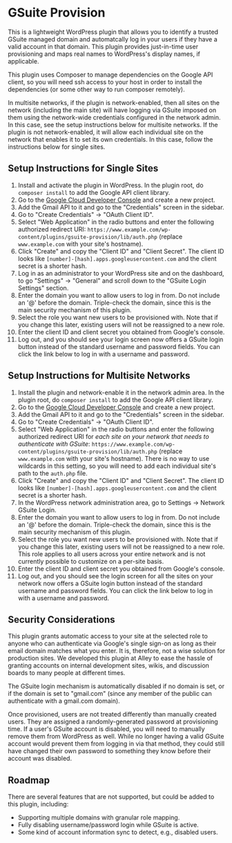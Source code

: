 # GSuite Provision

This is a lightweight WordPress plugin that allows you to identify a trusted GSuite managed domain and automatcally log in your users if they have a valid account in that domain. This plugin provides just-in-time user provisioning and maps real names to WordPress's display names, if applicable.

This plugin uses Composer to manage dependencies on the Google API client, so you will need ssh access to your host in order to install the dependencies (or some other way to run composer remotely).

In multisite networks, if the plugin is network-enabled, then all sites on the network (including the main site) will have logging via GSuite imposed on them using the network-wide credentials configured in the network admin. In this case, see the setup instructions below for multisite networks. If the plugin is not network-enabled, it will allow each individual site on the network that enables it to set its own credentials. In this case, follow the instructions below for single sites.

## Setup Instructions for Single Sites

1. Install and activate the plugin in WordPress. In the plugin root, do `composer install` to add the Google API client library.
2. Go to the [Google Cloud Developer Console](https://console.cloud.google.com) and create a new project.
3. Add the Gmail API to it and go to the "Credentials" screen in the sidebar.
4. Go to "Create Credentials" -> "OAuth Client ID".
5. Select "Web Application" in the radio buttons and enter the following authorized redirect URI: `https://www.example.com/wp-content/plugins/gsuite-provision/lib/auth.php` (replace `www.example.com` with your site's hostname).
6. Click "Create" and copy the "Client ID" and "Client Secret". The client ID looks like `[number]-[hash].apps.googleusercontent.com` and the client secret is a shorter hash.
7. Log in as an administrator to your WordPress site and on the dashboard, to go "Settings" -> "General" and scroll down to the "GSuite Login Settings" section.
8. Enter the domain you want to allow users to log in from. Do not include an '@' before the domain. Triple-check the domain, since this is the main security mechanism of this plugin.
9. Select the role you want new users to be provisioned with. Note that if you change this later, existing users will not be reassigned to a new role.
10. Enter the client ID and client secret you obtained from Google's console.
11. Log out, and you should see your login screen now offers a GSuite login button instead of the standard username and password fields. You can click the link below to log in with a username and password.

## Setup Instructions for Multisite Networks

1. Install the plugin and network-enable it in the network admin area. In the plugin root, do `composer install` to add the Google API client library.
2. Go to the [Google Cloud Developer Console](https://console.cloud.google.com) and create a new project.
3. Add the Gmail API to it and go to the "Credentials" screen in the sidebar.
4. Go to "Create Credentials" -> "OAuth Client ID".
5. Select "Web Application" in the radio buttons and enter the following authorized redirect URI for _each site on your network that needs to authenticate with GSuite_: `https://www.example.com/wp-content/plugins/gsuite-provision/lib/auth.php` (replace `www.example.com` with your site's hostname). There is no way to use wildcards in this setting, so you will need to add each individual site's path to the `auth.php` file.
6. Click "Create" and copy the "Client ID" and "Client Secret". The client ID looks like `[number]-[hash].apps.googleusercontent.com` and the client secret is a shorter hash.
7. In the WordPress network administration area, go to Settings -> Network GSuite Login.
8. Enter the domain you want to allow users to log in from. Do not include an '@' before the domain. Triple-check the domain, since this is the main security mechanism of this plugin.
9. Select the role you want new users to be provisioned with. Note that if you change this later, existing users will not be reassigned to a new role. This role applies to all users across your entire network and is not currently possible to customize on a per-site basis.
10. Enter the client ID and client secret you obtained from Google's console.
11. Log out, and you should see the login screen for all the sites on your network now offers a GSuite login button instead of the standard username and password fields. You can click the link below to log in with a username and password.

## Security Considerations

This plugin grants automatic access to your site at the selected role to anyone who can authenticate via Google's single sign-on as long as their email domain matches what you enter. It is, therefore, not a wise solution for production sites. We developed this plugin at Alley to ease the hassle of granting accounts on internal development sites, wikis, and discussion boards to many people at different times.

The GSuite login mechanism is automatically disabled if no domain is set, or if the domain is set to "gmail.com" (since any member of the public can authenticate with a gmail.com domain).

Once provisioned, users are not treated differently than manually created users. They are assigned a randomly-generated password at provisioning time. If a user's GSuite account is disabled, you will need to manually remove them from WordPress as well. While no longer having a valid GSuite account would prevent them from logging in via that method, they could still have changed their own password to something they know before their account was disabled.

## Roadmap

There are several features that are not supported, but could be added to this plugin, including:

* Supporting multiple domains with granular role mapping.
* Fully disabling username/password login while GSuite is active.
* Some kind of account information sync to detect, e.g., disabled users.
